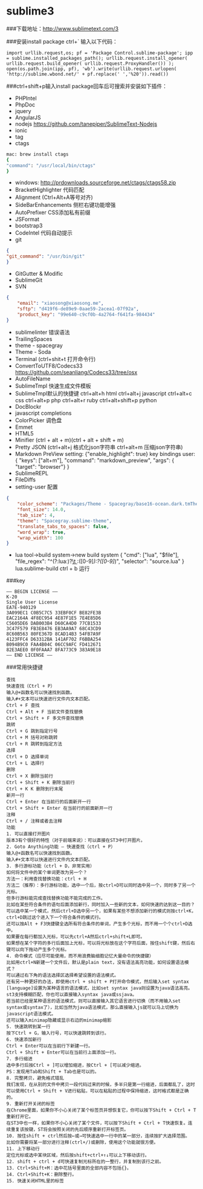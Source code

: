 sublime3
==========

###下载地址：http://www.sublimetext.com/3

###安装install package ctrl+` 输入以下代码：
```
import urllib.request,os; pf = 'Package Control.sublime-package'; ipp = sublime.installed_packages_path(); urllib.request.install_opener( urllib.request.build_opener( urllib.request.ProxyHandler()) ); open(os.path.join(ipp, pf), 'wb').write(urllib.request.urlopen( 'http://sublime.wbond.net/' + pf.replace(' ','%20')).read())
```

###ctrl+shift+p输入install package回车后可搜索并安装如下插件：
* PHPIntel
* PhpDoc
* jquery
* AngularJS
* nodejs https://github.com/tanepiper/SublimeText-Nodejs
* ionic
* tag
* ctags
```sh
mac: brew install ctags
{
"command": "/usr/local/bin/ctags"
}
```
* windows: http://prdownloads.sourceforge.net/ctags/ctags58.zip
* BracketHighlighter 代码匹配
* Alignment (Ctrl+Alt+A等号对齐)
* SideBarEnhancements 侧栏右键功能增强
* AutoPrefixer CSS添加私有前缀
* JSFormat
* bootstrap3
* CodeIntel 代码自动提示
* git
```json
{
"git_command": "/usr/bin/git"
}
```
* GitGutter & Modific
* SublimeGit
* SVN
```json
{
	"email": "xiaosong@xiaosong.me",
	"sftp": "d419f6-de89e9-0aae59-2acea1-07f92a",
	"product_key": "99e640-c9cf0b-4a2764-f641fa-984434"
}
```
* sublimelinter 错误语法
* TrailingSpaces
* theme - spacegray
* Theme - Soda
* Terminal (ctrl+shit+t 打开命令行)
* ConvertToUTF8/Codecs33 https://github.com/seanliang/Codecs33/tree/osx
* AutoFileName
* SublimeTmpl 快速生成文件模板
* SublimeTmpl默认的快捷键
ctrl+alt+h html
ctrl+alt+j javascript
ctrl+alt+c css
ctrl+alt+p php
ctrl+alt+r ruby
ctrl+alt+shift+p python
* DocBlockr
* javascript completions
* ColorPicker 调色盘
* Emmet
* HTML5
* Minifier (ctrl + alt + m)(ctrl + alt + shift + m)
* Pretty JSON (ctrl+alt+j 格式化json字符串 ctrl+alt+m 压缩json字符串)
* Markdown PreView
setting: {"enable_highlight": true}
key bindings user: { "keys": ["alt+m"], "command": "markdown_preview", "args": { "target": "browser"} }
* SublimeREPL
* FileDiffs
* setting-user 配置
```json
{
    "color_scheme": "Packages/Theme - Spacegray/base16-ocean.dark.tmTheme",
    "font_size": 14.0,
    "tab_size": 4,
    "theme": "Spacegray.sublime-theme",
    "translate_tabs_to_spaces": false,
	"word_wrap": true,
	"wrap_width": 100
}
```
* lua
tool->build system->new build system
{
    "cmd": ["lua", "$file"],
    "file_regex": "^(?:lua:)?[\t ](...*?):([0-9]*):?([0-9]*)",
    "selector": "source.lua"
}
lua.sublime-build
ctrl + b 运行

###key
```
—– BEGIN LICENSE —–
K-20
Single User License
EA7E-940129
3A099EC1 C0B5C7C5 33EBF0CF BE82FE3B
EAC2164A 4F8EC954 4E87F1E5 7E4E85D6
C5605DE6 DAB003B4 D60CA4D0 77CB1533
3C47F579 FB3E8476 EB3AA9A7 68C43CD9
8C60B563 80FE367D 8CAD14B3 54FB7A9F
4123FFC4 D63312BA 141AF702 F6BBA254
B094B9C0 FAA4B04C 06CC9AFC FD412671
82E3AEE0 0F0FAAA7 8FA773C9 383A9E18
—— END LICENSE ——
```

###常用快捷键
```
查找
快速查找（Ctrl + P）
输入@+函数名可以快速找到函数。
输入#+文本可以快速进行文件内文本匹配。
Ctrl + F 查找
Ctrl + Alt + F 当前文件查找替换
Ctrl + Shift + F 多文件查找替换
跳转
Ctrl + G 跳到指定行号
Ctrl + M 括号对称跳转
Ctrl + R 跳转到指定方法
选择
Ctrl + D 选择单词
Ctrl + L 选择行
删除
Ctrl + X 删除当前行
Ctrl + Shift + K 删除当前行
Ctrl + K K 删除到行末尾
新开一行
Ctrl + Enter 在当前行的后面新开一行
Ctrl + Shift + Enter 在当前行的前面新开一行
注释
Ctrl + / 注释或者去注释
功能
1. 可以直接打开图片
版本3有个很好的特性（对于前端来说）：可以直接在ST3中打开图片。
2. Goto Anything功能 — 快速查找（ctrl + P）
输入@+函数名可以快速找到函数。
输入#+文本可以快速进行文件内文本匹配。
3. 多行游标功能（ctrl + D，非常实用）
如何将文件中的某个单词更改为另一个？
方法一：利用查找替换功能：ctrl + H
方法二（推荐）：多行游标功能，选中一个后，按ctrl+D可以同时选中另一个，同时多了另一个光标。
但多行游标能完成查找替换功能不能完成的工作。
比如在某些符合条件的语句后面添加新行，同时加入一些新的文本，如何快速的达到这一目的？
可以选中某一个模式，然后ctrl+D选中另一个，如果有某些不想添加新行的模式则按ctrl+K，ctrl+D跳过这个进入下一个符合条件的模式行。
还可以按Alt + F3快捷键全选所有符合条件的单词，产生多个光标，而不用一个个ctrl+D选中。
如果要在每行都加入光标，可以先ctrl+A然后ctrl+shift+L即可。
如果想在某个字符的多行后面加上光标，可以将光标放在这个字符后面，按住shift键，然后右键可以向下拖动产生多个光标。
4. 命令模式（应尽可能使用，而不用浪费脑细胞记忆大量命令的快捷键）
比如用ctrl+N新建一个文件后，默认是plain text，没有语法高亮功能，如何设置语法模式？
可以通过右下角的语法选择区选择希望设置的语法模式。
还有另一种更好的办法，即使用ctrl + shift + P打开命令模式，然后输入set syntax [language]设置为某种语言的语法模式，比如set syntax java则设置为java语法高亮。
st3支持模糊匹配，你也可以直接输入syntax java或ssjava。
若当前已经是某种语言的语法模式，则可以直接输入其它语言进行切换（而不用输入set syntax或syntax了），比如当然为java语法模式，那么直接输入js就可以马上切换为javascript语法模式。
还可以输入minimap隐藏或显示右边的minimap缩影
5. 快速跳转到某一行
按下Ctrl + G，输入行号，可以快速跳转到该行。
6. 快速添加新行
Ctrl + Enter可以在当前行下新建一行。
Ctrl + Shift + Enter可以在当前行上面添加一行。
7. 多行缩进
选中多行后按Ctrl + ]可以增加缩进，按Ctrl + [可以减少缩进。
PS：发现用Tab和Shift + Tab也是可以的。
8. 完整拷贝，避免格式错乱
我们发现，在从别的文件中拷贝一段代码过来的时候，多半只是第一行缩进，后面都乱了，这时可以使用Ctrl + Shift + V进行粘贴，可以在粘贴的过程中保持缩进，这时格式都是正确的。
9. 重新打开关闭的标签
在Chrome里面，如果你不小心关闭了某个标签页并想恢复它，你可以按下Shift + Ctrl + T重新打开它。
在ST3中也一样，如果你不小心关闭了某个文件，可以按下Shift + Ctrl + T快速恢复。连续重复该按键，ST将会按照关闭的先后顺序重新打开标签页。
10. 按住shift + ctrl然后按←或→可快速选中一行中的某一部分，连续按扩大选择范围。
比如你需要将某一部分进行注释(ctrl+/)或删除，使用这个功能就很方便。
11. 上下移动行
定位光标或选中某块区域，然后按shift+ctrl+↑↓可以上下移动该行。
12. shift + ctrl + d可快速复制光标所在的一整行，并复制到该行之前。
13. Ctrl+Shift+M：选中花括号里面的全部内容不包括{}。
14. Ctrl+Shift+K：删除整行。
15. 快速关闭HTML里的标签
```



